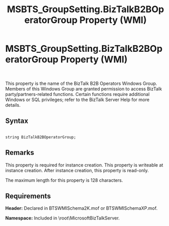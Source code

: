 ﻿---
title: MSBTS_GroupSetting.BizTalkB2BOperatorGroup Property (WMI)
TOCTitle: MSBTS_GroupSetting.BizTalkB2BOperatorGroup Property (WMI)
ms:assetid: ac2be18f-e5d8-44b8-898f-7c89ecab5cfb
ms:mtpsurl: https://msdn.microsoft.com/en-us/library/Gg678634(v=BTS.80)
ms:contentKeyID: 51530404
ms.date: 08/30/2017
mtps_version: v=BTS.80
---

# MSBTS\_GroupSetting.BizTalkB2BOperatorGroup Property (WMI)

 

This property is the name of the BizTalk B2B Operators Windows Group. Members of this Windows Group are granted permission to access BizTalk party/partners-related functions. Certain functions require additional Windows or SQL privileges; refer to the BizTalk Server Help for more details.

## Syntax

``` 
  
string BizTalkB2BOperatorGroup;  
```

## Remarks

This property is required for instance creation. This property is writeable at instance creation. After instance creation, this property is read-only.

The maximum length for this property is 128 characters.

## Requirements

**Header:** Declared in BTSWMISchema2K.mof or BTSWMISchemaXP.mof.

**Namespace:** Included in \\root\\MicrosoftBizTalkServer.

